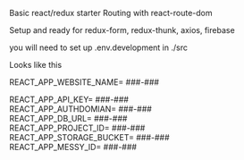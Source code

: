 Basic react/redux starter
Routing with react-route-dom 

Setup and ready for redux-form, redux-thunk, axios, firebase

you will need to set up  .env.development  in ./src

Looks like this


REACT_APP_WEBSITE_NAME= ###-###  

REACT_APP_API_KEY= ###-###  
REACT_APP_AUTHDOMIAN= ###-###  
REACT_APP_DB_URL= ###-###  
REACT_APP_PROJECT_ID= ###-###  
REACT_APP_STORAGE_BUCKET= ###-###  
REACT_APP_MESSY_ID= ###-###  

